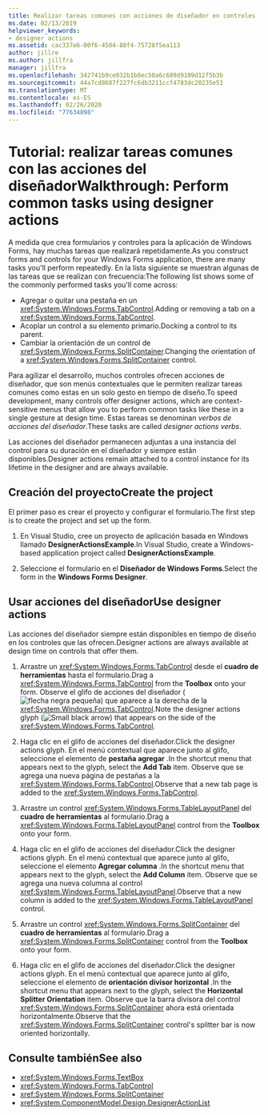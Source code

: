 ```yaml
---
title: Realizar tareas comunes con acciones de diseñador en controles
ms.date: 02/13/2019
helpviewer_keywords:
- designer actions
ms.assetid: cac337e6-00f6-4584-80f4-75728f5ea113
author: jillre
ms.author: jillfra
manager: jillfra
ms.openlocfilehash: 342741b9ce032b1b8ec50a6c689d9109d12f5b3b
ms.sourcegitcommit: 44a7cd8687f227fc6db3211ccf4783dc20235e51
ms.translationtype: MT
ms.contentlocale: es-ES
ms.lasthandoff: 02/26/2020
ms.locfileid: "77634898"
---
```

# <a name="walkthrough-perform-common-tasks-using-designer-actions"></a><span data-ttu-id="96ca2-102">Tutorial: realizar tareas comunes con las acciones del diseñador</span><span class="sxs-lookup"><span data-stu-id="96ca2-102">Walkthrough: Perform common tasks using designer actions</span></span>

<span data-ttu-id="96ca2-103">A medida que crea formularios y controles para la aplicación de Windows Forms, hay muchas tareas que realizará repetidamente.</span><span class="sxs-lookup"><span data-stu-id="96ca2-103">As you construct forms and controls for your Windows Forms application, there are many tasks you'll perform repeatedly.</span></span> <span data-ttu-id="96ca2-104">En la lista siguiente se muestran algunas de las tareas que se realizan con frecuencia:</span><span class="sxs-lookup"><span data-stu-id="96ca2-104">The following list shows some of the commonly performed tasks you'll come across:</span></span>

- <span data-ttu-id="96ca2-105">Agregar o quitar una pestaña en un <xref:System.Windows.Forms.TabControl>.</span><span class="sxs-lookup"><span data-stu-id="96ca2-105">Adding or removing a tab on a <xref:System.Windows.Forms.TabControl>.</span></span>
- <span data-ttu-id="96ca2-106">Acoplar un control a su elemento primario.</span><span class="sxs-lookup"><span data-stu-id="96ca2-106">Docking a control to its parent.</span></span>
- <span data-ttu-id="96ca2-107">Cambiar la orientación de un control de <xref:System.Windows.Forms.SplitContainer>.</span><span class="sxs-lookup"><span data-stu-id="96ca2-107">Changing the orientation of a <xref:System.Windows.Forms.SplitContainer> control.</span></span>

<span data-ttu-id="96ca2-108">Para agilizar el desarrollo, muchos controles ofrecen acciones de diseñador, que son menús contextuales que le permiten realizar tareas comunes como estas en un solo gesto en tiempo de diseño.</span><span class="sxs-lookup"><span data-stu-id="96ca2-108">To speed development, many controls offer designer actions, which are context-sensitive menus that allow you to perform common tasks like these in a single gesture at design time.</span></span> <span data-ttu-id="96ca2-109">Estas tareas se denominan *verbos de acciones del diseñador*.</span><span class="sxs-lookup"><span data-stu-id="96ca2-109">These tasks are called *designer actions verbs*.</span></span>

<span data-ttu-id="96ca2-110">Las acciones del diseñador permanecen adjuntas a una instancia del control para su duración en el diseñador y siempre están disponibles.</span><span class="sxs-lookup"><span data-stu-id="96ca2-110">Designer actions remain attached to a control instance for its lifetime in the designer and are always available.</span></span>

## <a name="create-the-project"></a><span data-ttu-id="96ca2-111">Creación del proyecto</span><span class="sxs-lookup"><span data-stu-id="96ca2-111">Create the project</span></span>

<span data-ttu-id="96ca2-112">El primer paso es crear el proyecto y configurar el formulario.</span><span class="sxs-lookup"><span data-stu-id="96ca2-112">The first step is to create the project and set up the form.</span></span>

1. <span data-ttu-id="96ca2-113">En Visual Studio, cree un proyecto de aplicación basada en Windows llamado **DesignerActionsExample**.</span><span class="sxs-lookup"><span data-stu-id="96ca2-113">In Visual Studio, create a Windows-based application project called **DesignerActionsExample**.</span></span>

2. <span data-ttu-id="96ca2-114">Seleccione el formulario en el **Diseñador de Windows Forms**.</span><span class="sxs-lookup"><span data-stu-id="96ca2-114">Select the form in the **Windows Forms Designer**.</span></span>

## <a name="use-designer-actions"></a><span data-ttu-id="96ca2-115">Usar acciones del diseñador</span><span class="sxs-lookup"><span data-stu-id="96ca2-115">Use designer actions</span></span>

<span data-ttu-id="96ca2-116">Las acciones del diseñador siempre están disponibles en tiempo de diseño en los controles que las ofrecen.</span><span class="sxs-lookup"><span data-stu-id="96ca2-116">Designer actions are always available at design time on controls that offer them.</span></span>

1. <span data-ttu-id="96ca2-117">Arrastre un <xref:System.Windows.Forms.TabControl> desde el **cuadro de herramientas** hasta el formulario.</span><span class="sxs-lookup"><span data-stu-id="96ca2-117">Drag a <xref:System.Windows.Forms.TabControl> from the **Toolbox** onto your form.</span></span> <span data-ttu-id="96ca2-118">Observe el glifo de acciones del diseñador (![flecha negra pequeña](./media/designer-actions-glyph.gif)) que aparece a la derecha de la <xref:System.Windows.Forms.TabControl>.</span><span class="sxs-lookup"><span data-stu-id="96ca2-118">Note the designer actions glyph (![Small black arrow](./media/designer-actions-glyph.gif)) that appears on the side of the <xref:System.Windows.Forms.TabControl>.</span></span>

2. <span data-ttu-id="96ca2-119">Haga clic en el glifo de acciones del diseñador.</span><span class="sxs-lookup"><span data-stu-id="96ca2-119">Click the designer actions glyph.</span></span> <span data-ttu-id="96ca2-120">En el menú contextual que aparece junto al glifo, seleccione el elemento de **pestaña agregar** .</span><span class="sxs-lookup"><span data-stu-id="96ca2-120">In the shortcut menu that appears next to the glyph, select the **Add Tab** item.</span></span> <span data-ttu-id="96ca2-121">Observe que se agrega una nueva página de pestañas a la <xref:System.Windows.Forms.TabControl>.</span><span class="sxs-lookup"><span data-stu-id="96ca2-121">Observe that a new tab page is added to the <xref:System.Windows.Forms.TabControl>.</span></span>

3. <span data-ttu-id="96ca2-122">Arrastre un control <xref:System.Windows.Forms.TableLayoutPanel> del **cuadro de herramientas** al formulario.</span><span class="sxs-lookup"><span data-stu-id="96ca2-122">Drag a <xref:System.Windows.Forms.TableLayoutPanel> control from the **Toolbox** onto your form.</span></span>

4. <span data-ttu-id="96ca2-123">Haga clic en el glifo de acciones del diseñador.</span><span class="sxs-lookup"><span data-stu-id="96ca2-123">Click the designer actions glyph.</span></span> <span data-ttu-id="96ca2-124">En el menú contextual que aparece junto al glifo, seleccione el elemento **Agregar columna** .</span><span class="sxs-lookup"><span data-stu-id="96ca2-124">In the shortcut menu that appears next to the glyph, select the **Add Column** item.</span></span> <span data-ttu-id="96ca2-125">Observe que se agrega una nueva columna al control <xref:System.Windows.Forms.TableLayoutPanel>.</span><span class="sxs-lookup"><span data-stu-id="96ca2-125">Observe that a new column is added to the <xref:System.Windows.Forms.TableLayoutPanel> control.</span></span>

5. <span data-ttu-id="96ca2-126">Arrastre un control <xref:System.Windows.Forms.SplitContainer> del **cuadro de herramientas** al formulario.</span><span class="sxs-lookup"><span data-stu-id="96ca2-126">Drag a <xref:System.Windows.Forms.SplitContainer> control from the **Toolbox** onto your form.</span></span>

6. <span data-ttu-id="96ca2-127">Haga clic en el glifo de acciones del diseñador.</span><span class="sxs-lookup"><span data-stu-id="96ca2-127">Click the designer actions glyph.</span></span> <span data-ttu-id="96ca2-128">En el menú contextual que aparece junto al glifo, seleccione el elemento de **orientación divisor horizontal** .</span><span class="sxs-lookup"><span data-stu-id="96ca2-128">In the shortcut menu that appears next to the glyph, select the **Horizontal Splitter Orientation** item.</span></span> <span data-ttu-id="96ca2-129">Observe que la barra divisora del control <xref:System.Windows.Forms.SplitContainer> ahora está orientada horizontalmente.</span><span class="sxs-lookup"><span data-stu-id="96ca2-129">Observe that the <xref:System.Windows.Forms.SplitContainer> control's splitter bar is now oriented horizontally.</span></span>

## <a name="see-also"></a><span data-ttu-id="96ca2-130">Consulte también</span><span class="sxs-lookup"><span data-stu-id="96ca2-130">See also</span></span>

- <xref:System.Windows.Forms.TextBox>
- <xref:System.Windows.Forms.TabControl>
- <xref:System.Windows.Forms.SplitContainer>
- <xref:System.ComponentModel.Design.DesignerActionList>
